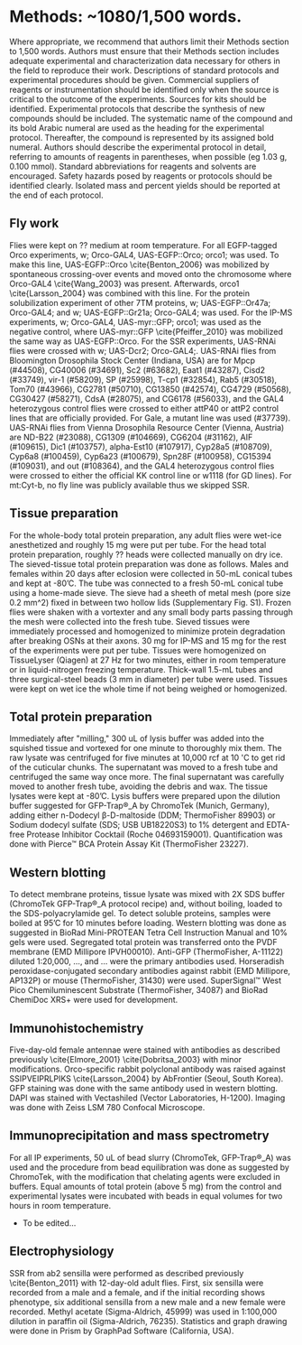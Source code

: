# Methods: ~1080/1,500 words.

Where appropriate, we recommend that authors limit their Methods section to 1,500 words. Authors must ensure that their Methods section includes adequate experimental and characterization data necessary for others in the field to reproduce their work. Descriptions of standard protocols and experimental procedures should be given. Commercial suppliers of reagents or instrumentation should be identified only when the source is critical to the outcome of the experiments. Sources for kits should be identified. Experimental protocols that describe the synthesis of new compounds should be included. The systematic name of the compound and its bold Arabic numeral are used as the heading for the experimental protocol. Thereafter, the compound is represented by its assigned bold numeral. Authors should describe the experimental protocol in detail, referring to amounts of reagents in parentheses, when possible (eg 1.03 g, 0.100 mmol). Standard abbreviations for reagents and solvents are encouraged. Safety hazards posed by reagents or protocols should be identified clearly. Isolated mass and percent yields should be reported at the end of each protocol.

## Fly work
Flies were kept on ?? medium at room temperature. For all EGFP-tagged Orco experiments, w; Orco-GAL4, UAS-EGFP::Orco; orco1; was used. To make this line, UAS-EGFP::Orco \cite{Benton_2006} was mobilized by spontaneous crossing-over events and moved onto the chromosome where Orco-GAL4 \cite{Wang_2003} was present. Afterwards, orco1 \cite{Larsson_2004} was combined with this line. For the protein solubilization experiment of other 7TM proteins, w; UAS-EGFP::Or47a; Orco-GAL4; and w; UAS-EGFP::Gr21a; Orco-GAL4; was used. For the IP-MS experiments, w; Orco-GAL4, UAS-myr::GFP; orco1; was used as the negative control, where UAS-myr::GFP \cite{Pfeiffer_2010} was mobilized the same way as UAS-EGFP::Orco. For the SSR experiments, UAS-RNAi flies were crossed with w; UAS-Dcr2; Orco-GAL4;. UAS-RNAi flies from Bloomington Drosophila Stock Center (Indiana, USA) are for Mpcp (#44508), CG40006 (#34691), Sc2 (#63682), Eaat1 (#43287), Cisd2 (#33749), vir-1 (#58209), SP (#25998), T-cp1 (#32854), Rab5 (#30518), Tom70 (#43966), CG2781 (#50710), CG13850 (#42574), CG4729 (#50568), CG30427 (#58271), CdsA (#28075), and CG6178 (#56033), and the GAL4 heterozygous control flies were crossed to either attP40 or attP2 control lines that are officially provided. For Gale, a mutant line was used (#37739). UAS-RNAi flies from Vienna Drosophila Resource Center (Vienna, Austria) are ND-B22 (#23088), CG1309 (#104669), CG6204 (#31162), AIF (#109615), Dic1 (#103757), alpha-Est10 (#107917), Cyp28a5 (#108709), Cyp6a8 (#100459), Cyp6a23 (#100679), Spn28F (#100958), CG15394 (#109031), and out (#108364), and the GAL4 heterozygous control flies were crossed to either the official KK control line or w1118 (for GD lines). For mt:Cyt-b, no fly line was publicly available thus we skipped SSR.

## Tissue preparation
For the whole-body total protein preparation, any adult flies were wet-ice anesthetized and roughly 15 mg were put per tube. For the head total protein preparation, roughly ?? heads were collected manually on dry ice. The sieved-tissue total protein preparation was done as follows. Males and females within 20 days after eclosion were collected in 50-mL conical tubes and kept at -80’C. The tube was connected to a fresh 50-mL conical tube using a home-made sieve. The sieve had a sheeth of metal mesh (pore size 0.2 mm^2) fixed in between two hollow lids (Supplementary Fig. S1). Frozen flies were shaken with a vortexter and any small body parts passing through the mesh were collected into the fresh tube. Sieved tissues were immediately processed and homogenized to minimize protein degradation after breaking OSNs at their axons. 30 mg for IP-MS and 15 mg for the rest of the experiments were put per tube. Tissues were homogenized on TissueLyser (Qiagen) at 27 Hz for two minutes, either in room temperature or in liquid-nitrogen freezing temperature. Thick-wall 1.5-mL tubes and three surgical-steel beads (3 mm in diameter) per tube were used. Tissues were kept on wet ice the whole time if not being weighed or homogenized.

## Total protein preparation
Immediately after "milling," 300 uL of lysis buffer was added into the squished tissue and vortexed for one minute to thoroughly mix them. The raw lysate was centrifuged for five minutes at 10,000 rcf at 10 'C to get rid of the cuticular chunks. The supernatant was moved to a fresh tube and centrifuged the same way once more. The final supernatant was carefully moved to another fresh tube, avoiding the debris and wax. The tissue lysates were kept at -80’C. Lysis buffers were prepared upon the dilution buffer suggested for GFP-Trap®_A by ChromoTek (Munich, Germany), adding either n-Dodecyl β-D-maltoside (DDM; ThermoFisher 89903) or Sodium dodecyl sulfate (SDS; USB UB18220S3) to 1% detergent and EDTA-free Protease Inhibitor Cocktail (Roche 04693159001). Quantification was done with Pierce™ BCA Protein Assay Kit (ThermoFisher 23227).

## Western blotting
To detect membrane proteins, tissue lysate was mixed with 2X SDS buffer (ChromoTek GFP-Trap®_A protocol recipe) and, without boiling, loaded to the SDS-polyacrylamide gel. To detect soluble proteins, samples were boiled at 95’C for 10 minutes before loading. Western blotting was done as suggested in BioRad Mini-PROTEAN Tetra Cell Instruction Manual and 10% gels were used. Segregated total protein was transferred onto the PVDF membrane (EMD Millipore IPVH00010). Anti-GFP (ThermoFisher, A-11122) diluted 1:20,000, …, and … were the primary antibodies used. Horseradish peroxidase-conjugated secondary antibodies against rabbit (EMD Millipore, AP132P) or mouse (ThermoFisher, 31430) were used. SuperSignal™ West Pico Chemiluminescent Substrate (ThermoFisher, 34087) and BioRad ChemiDoc XRS+ were used for development.

## Immunohistochemistry
Five-day-old female antennae were stained with antibodies as described previously \cite{Elmore_2001} \cite{Dobritsa_2003} with minor modifications.
Orco-specific rabbit polyclonal antibody was raised against SSIPVEIPRLPIKS \cite{Larsson_2004} by AbFrontier (Seoul, South Korea). GFP staining was done with the same antibody used in western blotting. DAPI was stained with Vectashiled (Vector Laboratories, H-1200). Imaging was done with Zeiss LSM 780 Confocal Microscope.

## Immunoprecipitation and mass spectrometry
For all IP experiments, 50 uL of bead slurry (ChromoTek, GFP-Trap®_A) was used and the procedure from bead equilibration was done as suggested by ChromoTek, with the modification that chelating agents were excluded in buffers. Equal amounts of total protein (above 5 mg) from the control and experimental lysates were incubated with beads in equal volumes for two hours in room temperature.
* To be edited...

## Electrophysiology
SSR from ab2 sensilla were performed as described previously \cite{Benton_2011} with 12-day-old adult flies. First, six sensilla were recorded from a male and a female, and if the initial recording shows phenotype, six additional sensilla from a new male and a new female were recorded. Methyl acetate (Sigma-Aldrich, 45999) was used in 1:100,000 dilution in paraffin oil (Sigma-Aldrich, 76235). Statistics and graph drawing were done in Prism by GraphPad Software (California, USA).